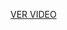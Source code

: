 

[VER VIDEO](https://www.youtube.com/watch?v=hca1_yzT66A&ab_channel=FluxIT "Everything Is AWESOME")
